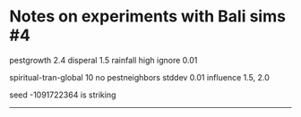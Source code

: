 Notes on experiments with Bali sims #4
====

pestgrowth 2.4
disperal 1.5
rainfall high
ignore 0.01

spiritual-tran-global 10
no pestneighbors
stddev 0.01
influence 1.5, 2.0

seed -1091722364 is striking

-----------
